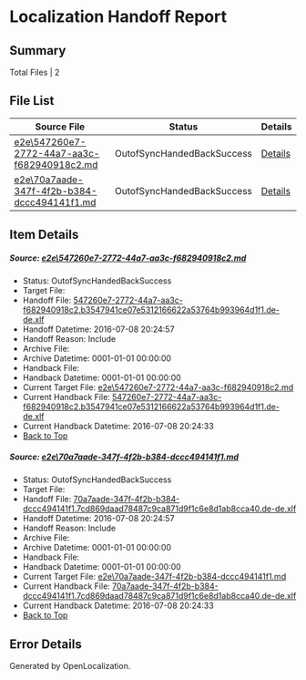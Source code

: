 # <a name='report-top'></a> Localization Handoff Report

## Summary
 Total Files | 2

## File List
 Source File | Status | Details 
 ----------- | ------ | ------- 
 [e2e\547260e7-2772-44a7-aa3c-f682940918c2.md](https://github.com/OpenLocalizationTestOrg/oltest/blob/5d63ce848d1a80c4261fcc2488a07abcf35bcd46/e2e/547260e7-2772-44a7-aa3c-f682940918c2.md) | OutofSyncHandedBackSuccess | [Details](#947daa285a3988347c4bb2d7b60e1c0d7b146bfa3)
 [e2e\70a7aade-347f-4f2b-b384-dccc494141f1.md](https://github.com/OpenLocalizationTestOrg/oltest/blob/5d63ce848d1a80c4261fcc2488a07abcf35bcd46/e2e/70a7aade-347f-4f2b-b384-dccc494141f1.md) | OutofSyncHandedBackSuccess | [Details](#7ba1ebb63c7dc3745d8faf5dca7ad0a5445aeb294)

## Item Details
##### <a name='947daa285a3988347c4bb2d7b60e1c0d7b146bfa3'></a> Source: [e2e\547260e7-2772-44a7-aa3c-f682940918c2.md](https://github.com/OpenLocalizationTestOrg/oltest/blob/5d63ce848d1a80c4261fcc2488a07abcf35bcd46/e2e/547260e7-2772-44a7-aa3c-f682940918c2.md)
* Status: OutofSyncHandedBackSuccess
* Target File: 
* Handoff File: [547260e7-2772-44a7-aa3c-f682940918c2.b3547941ce07e5312166622a53764b993964d1f1.de-de.xlf](https://github.com/OpenLocalizationTestOrg/olhandoff-e2e/blob/e944fbade59d832410cb1ed16ba0647ca87d0209/ol-handoff/OpenLocalizationTestOrg/oltest-dede-fly/ci/ht/547260e7-2772-44a7-aa3c-f682940918c2.b3547941ce07e5312166622a53764b993964d1f1.de-de.xlf)
* Handoff Datetime: 2016-07-08 20:24:57
* Handoff Reason: Include
* Archive File: 
* Archive Datetime: 0001-01-01 00:00:00
* Handback File: 
* Handback Datetime: 0001-01-01 00:00:00
* Current Target File: [e2e\547260e7-2772-44a7-aa3c-f682940918c2.md](https://github.com/OpenLocalizationTestOrg/oltest-dede-fly/blob/cd32cd09f12937b3fbcede2dd0a79f87ca031aab/e2e/547260e7-2772-44a7-aa3c-f682940918c2.md)
* Current Handback File: [547260e7-2772-44a7-aa3c-f682940918c2.b3547941ce07e5312166622a53764b993964d1f1.de-de.xlf](https://github.com/OpenLocalizationTestOrg/olhandback-e2e/blob/d7658090fa81aabd106e12c0d3b7d8bc551cc9a1/ol-handback/OpenLocalizationTestOrg/oltest-dede-fly/ci/ht/547260e7-2772-44a7-aa3c-f682940918c2.b3547941ce07e5312166622a53764b993964d1f1.de-de.xlf)
* Current Handback Datetime: 2016-07-08 20:24:33
* [Back to Top](#report-top)

##### <a name='7ba1ebb63c7dc3745d8faf5dca7ad0a5445aeb294'></a> Source: [e2e\70a7aade-347f-4f2b-b384-dccc494141f1.md](https://github.com/OpenLocalizationTestOrg/oltest/blob/5d63ce848d1a80c4261fcc2488a07abcf35bcd46/e2e/70a7aade-347f-4f2b-b384-dccc494141f1.md)
* Status: OutofSyncHandedBackSuccess
* Target File: 
* Handoff File: [70a7aade-347f-4f2b-b384-dccc494141f1.7cd869daad78487c9ca871d9f1c6e8d1ab8cca40.de-de.xlf](https://github.com/OpenLocalizationTestOrg/olhandoff-e2e/blob/e944fbade59d832410cb1ed16ba0647ca87d0209/ol-handoff/OpenLocalizationTestOrg/oltest-dede-fly/ci/ht/70a7aade-347f-4f2b-b384-dccc494141f1.7cd869daad78487c9ca871d9f1c6e8d1ab8cca40.de-de.xlf)
* Handoff Datetime: 2016-07-08 20:24:57
* Handoff Reason: Include
* Archive File: 
* Archive Datetime: 0001-01-01 00:00:00
* Handback File: 
* Handback Datetime: 0001-01-01 00:00:00
* Current Target File: [e2e\70a7aade-347f-4f2b-b384-dccc494141f1.md](https://github.com/OpenLocalizationTestOrg/oltest-dede-fly/blob/cd32cd09f12937b3fbcede2dd0a79f87ca031aab/e2e/70a7aade-347f-4f2b-b384-dccc494141f1.md)
* Current Handback File: [70a7aade-347f-4f2b-b384-dccc494141f1.7cd869daad78487c9ca871d9f1c6e8d1ab8cca40.de-de.xlf](https://github.com/OpenLocalizationTestOrg/olhandback-e2e/blob/d7658090fa81aabd106e12c0d3b7d8bc551cc9a1/ol-handback/OpenLocalizationTestOrg/oltest-dede-fly/ci/ht/70a7aade-347f-4f2b-b384-dccc494141f1.7cd869daad78487c9ca871d9f1c6e8d1ab8cca40.de-de.xlf)
* Current Handback Datetime: 2016-07-08 20:24:33
* [Back to Top](#report-top)


## Error Details

Generated by OpenLocalization.
